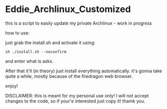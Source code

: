 # Eddie_Archlinux_Customized
this is a script to easily update my private Archlinux - work in progress

how to use:

just grab the install.sh and activate it using:
```
sh ./install.sh --noconfirm
```
and enter what is asks.

After that it'll (in theory) just install everything automatically. 
it's gonna take quite a while, mostly because of the firedragon web browser. 

enjoy!

DISCLAIMER: this is meant for my personal use only!
I will not accept changes to the code, so if your'e interested just copy it!
thamk you.
